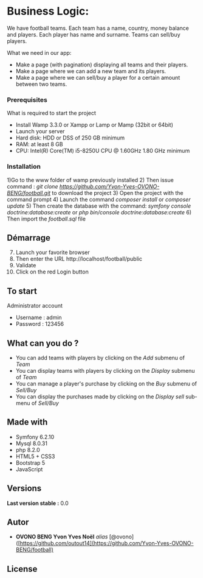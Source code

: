 # Business Logic:

We have football teams. Each team has a name, country, money balance and players.
Each player has name and surname.
Teams can sell/buy players.

What we need in our app:
- Make a page (with pagination) displaying all teams and their players.
- Make a page where we can add a new team and its players.
- Make a page where we can sell/buy a player for a certain amount between two teams.

### Prerequisites

What is required to start the project

- Install Wamp 3.3.0 or Xampp or Lamp or Mamp (32bit or 64bit)
- Launch your server
- Hard disk: HDD or DSS of 250 GB minimum
- RAM: at least 8 GB
- CPU: Intel(R) Core(TM) i5-8250U CPU @ 1.60GHz 1.80 GHz minimum

### Installation

1)Go to the www folder of wamp previously installed
2) Then issue command : *git clone https://github.com/Yvon-Yves-OVONO-BENG/football.git* to download the project
3) Open the project with the command prompt
4) Launch the command *composer install* or *composer update*
5) Then create the database with the command: *symfony console doctrine:database:create* or *php bin/console doctrine:database:create*
6) Then import the *football.sql* file

## Démarrage

7) Launch your favorite browser
8) Then enter the URL http://localhost/football/public
9) Validate
10) Click on the red Login button

## To start

Administrator account
- Username : admin
- Password : 123456

## What can you do ?
- You can add teams with players by clicking on the *Add* submenu of *Team*
- You can display teams with players by clicking on the *Display* submenu of *Team*
- You can manage a player's purchase by clicking on the *Buy* submenu of *Sell/Buy*
- You can display the purchases made by clicking on the *Display sell* sub-menu of *Sell/Buy*

## Made with

- Symfony 6.2.10
- Mysql 8.0.31
- php 8.2.0
- HTML5 + CSS3
- Bootstrap 5
- JavaScript

## Versions
**Last version stable :** 0.0

## Autor

* **OVONO BENG Yvon Yves Noël** _alias_ [@ovono]([https://github.com/outout14](https://github.com/Yvon-Yves-OVONO-BENG/football)

## License
